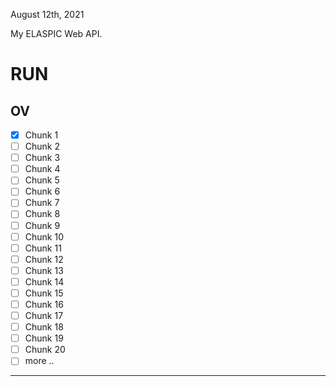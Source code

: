 August 12th, 2021

My ELASPIC Web API.

# RUN

## OV

* [x] Chunk 1
* [ ] Chunk 2
* [ ] Chunk 3
* [ ] Chunk 4
* [ ] Chunk 5
* [ ] Chunk 6
* [ ] Chunk 7
* [ ] Chunk 8
* [ ] Chunk 9
* [ ] Chunk 10
* [ ] Chunk 11
* [ ] Chunk 12
* [ ] Chunk 13
* [ ] Chunk 14
* [ ] Chunk 15
* [ ] Chunk 16
* [ ] Chunk 17
* [ ] Chunk 18
* [ ] Chunk 19
* [ ] Chunk 20
* [ ] more ..

---
